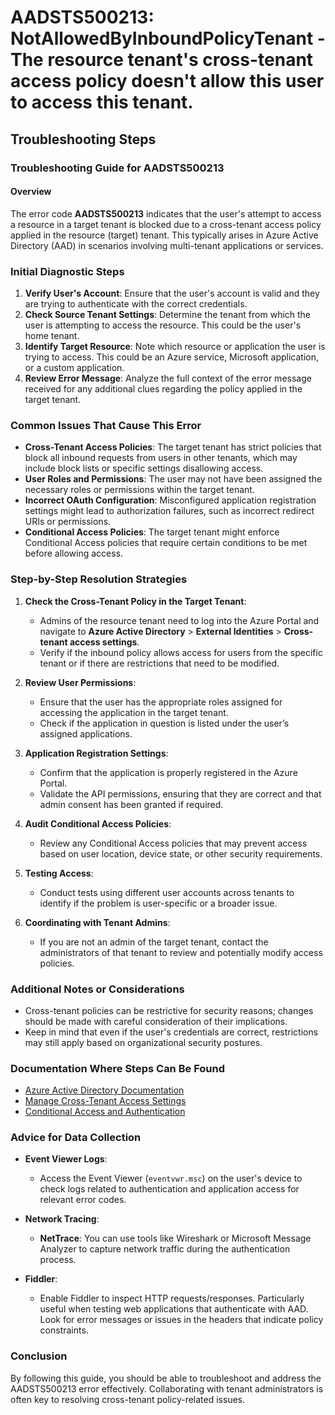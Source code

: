 # AADSTS500213: NotAllowedByInboundPolicyTenant - The resource tenant's cross-tenant access policy doesn't allow this user to access this tenant.


## Troubleshooting Steps
### Troubleshooting Guide for AADSTS500213

#### Overview
The error code **AADSTS500213** indicates that the user's attempt to access a resource in a target tenant is blocked due to a cross-tenant access policy applied in the resource (target) tenant. This typically arises in Azure Active Directory (AAD) in scenarios involving multi-tenant applications or services.

### Initial Diagnostic Steps
1. **Verify User's Account**: Ensure that the user's account is valid and they are trying to authenticate with the correct credentials.
2. **Check Source Tenant Settings**: Determine the tenant from which the user is attempting to access the resource. This could be the user's home tenant.
3. **Identify Target Resource**: Note which resource or application the user is trying to access. This could be an Azure service, Microsoft application, or a custom application.
4. **Review Error Message**: Analyze the full context of the error message received for any additional clues regarding the policy applied in the target tenant.

### Common Issues That Cause This Error
- **Cross-Tenant Access Policies**: The target tenant has strict policies that block all inbound requests from users in other tenants, which may include block lists or specific settings disallowing access.
- **User Roles and Permissions**: The user may not have been assigned the necessary roles or permissions within the target tenant.
- **Incorrect OAuth Configuration**: Misconfigured application registration settings might lead to authorization failures, such as incorrect redirect URIs or permissions.
- **Conditional Access Policies**: The target tenant might enforce Conditional Access policies that require certain conditions to be met before allowing access.

### Step-by-Step Resolution Strategies
1. **Check the Cross-Tenant Policy in the Target Tenant**:
   - Admins of the resource tenant need to log into the Azure Portal and navigate to **Azure Active Directory** > **External Identities** > **Cross-tenant access settings**.
   - Verify if the inbound policy allows access for users from the specific tenant or if there are restrictions that need to be modified.

2. **Review User Permissions**:
   - Ensure that the user has the appropriate roles assigned for accessing the application in the target tenant.
   - Check if the application in question is listed under the user’s assigned applications.

3. **Application Registration Settings**:
   - Confirm that the application is properly registered in the Azure Portal.
   - Validate the API permissions, ensuring that they are correct and that admin consent has been granted if required.

4. **Audit Conditional Access Policies**:
   - Review any Conditional Access policies that may prevent access based on user location, device state, or other security requirements.

5. **Testing Access**:
   - Conduct tests using different user accounts across tenants to identify if the problem is user-specific or a broader issue.

6. **Coordinating with Tenant Admins**:
   - If you are not an admin of the target tenant, contact the administrators of that tenant to review and potentially modify access policies.

### Additional Notes or Considerations
- Cross-tenant policies can be restrictive for security reasons; changes should be made with careful consideration of their implications.
- Keep in mind that even if the user's credentials are correct, restrictions may still apply based on organizational security postures.

### Documentation Where Steps Can Be Found
- [Azure Active Directory Documentation](https://docs.microsoft.com/en-us/azure/active-directory/)
- [Manage Cross-Tenant Access Settings](https://docs.microsoft.com/en-us/azure/active-directory/external-identities/cross-tenant-access-policy)
- [Conditional Access and Authentication](https://docs.microsoft.com/en-us/azure/active-directory/conditional-access/overview)

### Advice for Data Collection
- **Event Viewer Logs**:
  - Access the Event Viewer (`eventvwr.msc`) on the user's device to check logs related to authentication and application access for relevant error codes.
  
- **Network Tracing**:
  - **NetTrace**: You can use tools like Wireshark or Microsoft Message Analyzer to capture network traffic during the authentication process.
  
- **Fiddler**:
  - Enable Fiddler to inspect HTTP requests/responses. Particularly useful when testing web applications that authenticate with AAD. Look for error messages or issues in the headers that indicate policy constraints.

### Conclusion
By following this guide, you should be able to troubleshoot and address the AADSTS500213 error effectively. Collaborating with tenant administrators is often key to resolving cross-tenant policy-related issues.